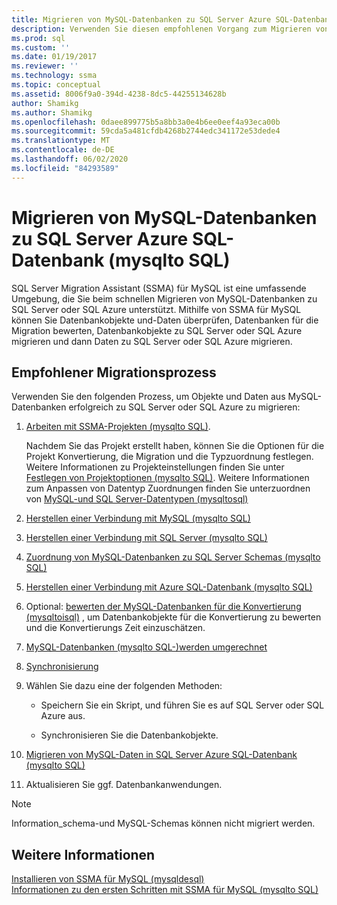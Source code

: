 ```yaml
---
title: Migrieren von MySQL-Datenbanken zu SQL Server Azure SQL-Datenbank | Microsoft-Dokumentation
description: Verwenden Sie diesen empfohlenen Vorgang zum Migrieren von MySQL-Datenbanken zu SQL Server oder Azure SQL-Datenbank mithilfe von SQL Server Migration Assistant (SSMA).
ms.prod: sql
ms.custom: ''
ms.date: 01/19/2017
ms.reviewer: ''
ms.technology: ssma
ms.topic: conceptual
ms.assetid: 8006f9a0-394d-4238-8dc5-44255134628b
author: Shamikg
ms.author: Shamikg
ms.openlocfilehash: 0daee899775b5a8bb3a0e4b6ee0eef4a93eca00b
ms.sourcegitcommit: 59cda5a481cfdb4268b2744edc341172e53dede4
ms.translationtype: MT
ms.contentlocale: de-DE
ms.lasthandoff: 06/02/2020
ms.locfileid: "84293589"
---
```

# <a name="migrating-mysql-databases-to-sql-server---azure-sql-db-mysqltosql"></a>Migrieren von MySQL-Datenbanken zu SQL Server Azure SQL-Datenbank (mysqlto SQL)
SQL Server Migration Assistant (SSMA) für MySQL ist eine umfassende Umgebung, die Sie beim schnellen Migrieren von MySQL-Datenbanken zu SQL Server oder SQL Azure unterstützt. Mithilfe von SSMA für MySQL können Sie Datenbankobjekte und-Daten überprüfen, Datenbanken für die Migration bewerten, Datenbankobjekte zu SQL Server oder SQL Azure migrieren und dann Daten zu SQL Server oder SQL Azure migrieren.  
  
## <a name="recommended-migration-process"></a>Empfohlener Migrationsprozess  
Verwenden Sie den folgenden Prozess, um Objekte und Daten aus MySQL-Datenbanken erfolgreich zu SQL Server oder SQL Azure zu migrieren:  
  
1.  [Arbeiten mit SSMA-Projekten &#40;mysqlto SQL&#41;](../../ssma/mysql/working-with-ssma-projects-mysqltosql.md).  
  
    Nachdem Sie das Projekt erstellt haben, können Sie die Optionen für die Projekt Konvertierung, die Migration und die Typzuordnung festlegen. Weitere Informationen zu Projekteinstellungen finden Sie unter [Festlegen von Projektoptionen &#40;mysqlto SQL&#41;](../../ssma/mysql/setting-project-options-mysqltosql.md). Weitere Informationen zum Anpassen von Datentyp Zuordnungen finden Sie unterzuordnen von [MySQL-und SQL Server-Datentypen &#40;mysqltosql&#41;](../../ssma/mysql/mapping-mysql-and-sql-server-data-types-mysqltosql.md)  
  
2.  [Herstellen einer Verbindung mit MySQL &#40;mysqlto SQL&#41;](../../ssma/mysql/connecting-to-mysql-mysqltosql.md)  
  
3.  [Herstellen einer Verbindung mit SQL Server &#40;mysqlto SQL&#41;](../../ssma/mysql/connecting-to-sql-server-mysqltosql.md)  
  
4.  [Zuordnung von MySQL-Datenbanken zu SQL Server Schemas &#40;mysqlto SQL&#41;](../../ssma/mysql/mapping-mysql-databases-to-sql-server-schemas-mysqltosql.md)  
  
5.  [Herstellen einer Verbindung mit Azure SQL-Datenbank &#40;mysqlto SQL&#41;](../../ssma/mysql/connecting-to-azure-sql-db-mysqltosql.md)  
  
6.  Optional: [bewerten der MySQL-Datenbanken für die Konvertierung &#40;mysqltoisql&#41;](../../ssma/mysql/assessing-mysql-databases-for-conversion-mysqltosql.md) , um Datenbankobjekte für die Konvertierung zu bewerten und die Konvertierungs Zeit einzuschätzen.  
  
7.  [MySQL-Datenbanken &#40;mysqlto SQL-&#41;werden umgerechnet](../../ssma/mysql/converting-mysql-databases-mysqltosql.md)  
  
8.  [Synchronisierung](loading-converted-database-objects-into-sql-server-mysqltosql.md)  
  
9. Wählen Sie dazu eine der folgenden Methoden:  
  
    -   Speichern Sie ein Skript, und führen Sie es auf SQL Server oder SQL Azure aus.  
  
    -   Synchronisieren Sie die Datenbankobjekte.  
  
10. [Migrieren von MySQL-Daten in SQL Server Azure SQL-Datenbank &#40;mysqlto SQL&#41;](../../ssma/mysql/migrating-mysql-data-into-sql-server-azure-sql-db-mysqltosql.md)  
  
11. Aktualisieren Sie ggf. Datenbankanwendungen.  
  
> [!NOTE]  
> Information_schema-und MySQL-Schemas können nicht migriert werden.  
  
## <a name="see-also"></a>Weitere Informationen  
[Installieren von SSMA für MySQL &#40;mysqldesql&#41;](../../ssma/mysql/installing-ssma-for-mysql-mysqltosql.md)  
[Informationen zu den ersten Schritten mit SSMA für MySQL &#40;mysqlto SQL&#41;](../../ssma/mysql/getting-started-with-ssma-for-mysql-mysqltosql.md)  
  
